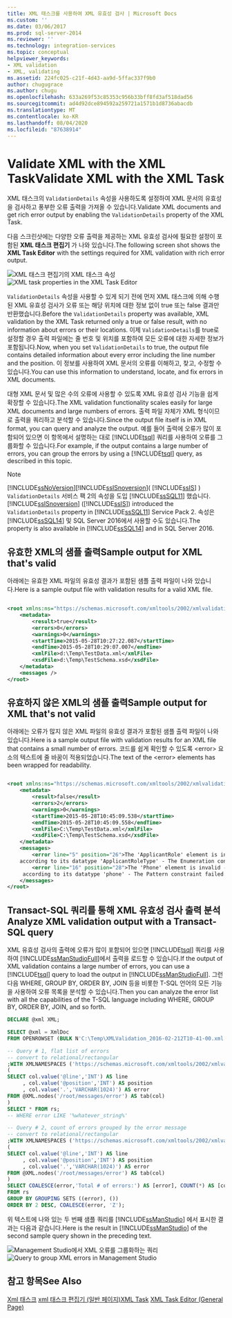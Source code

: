 ```yaml
---
title: XML 태스크를 사용하여 XML 유효성 검사 | Microsoft Docs
ms.custom: ''
ms.date: 03/06/2017
ms.prod: sql-server-2014
ms.reviewer: ''
ms.technology: integration-services
ms.topic: conceptual
helpviewer_keywords:
- XML validation
- XML, validating
ms.assetid: 224fc025-c21f-4d43-aa9d-5ffac337f9b0
author: chugugrace
ms.author: chugu
ms.openlocfilehash: 633a269f53c85353c956b33bff8fd3af518dad56
ms.sourcegitcommit: ad4d92dce894592a259721a1571b1d8736abacdb
ms.translationtype: MT
ms.contentlocale: ko-KR
ms.lasthandoff: 08/04/2020
ms.locfileid: "87638914"
---
```

# <a name="validate-xml-with-the-xml-task"></a><span data-ttu-id="50ddf-102">Validate XML with the XML Task</span><span class="sxs-lookup"><span data-stu-id="50ddf-102">Validate XML with the XML Task</span></span>
  <span data-ttu-id="50ddf-103">XML 태스크의 `ValidationDetails` 속성을 사용하도록 설정하여 XML 문서의 유효성을 검사하고 풍부한 오류 출력을 가져올 수 있습니다.</span><span class="sxs-lookup"><span data-stu-id="50ddf-103">Validate XML documents and get rich error output by enabling the `ValidationDetails` property of the XML Task.</span></span>

 <span data-ttu-id="50ddf-104">다음 스크린샷에는 다양한 오류 출력을 제공하는 XML 유효성 검사에 필요한 설정이 포함된 **XML 태스크 편집기** 가 나와 있습니다.</span><span class="sxs-lookup"><span data-stu-id="50ddf-104">The following screen shot shows the **XML Task Editor** with the settings required for XML validation with rich error output.</span></span>

 <span data-ttu-id="50ddf-105">![XML 태스크 편집기의 XML 태스크 속성](../media/xmltaskproperties.jpg "XML 태스크 편집기의 XML 태스크 속성")</span><span class="sxs-lookup"><span data-stu-id="50ddf-105">![XML task properties in the XML Task Editor](../media/xmltaskproperties.jpg "XML task properties in the XML Task Editor")</span></span>

 <span data-ttu-id="50ddf-106">`ValidationDetails` 속성을 사용할 수 있게 되기 전에 먼저 XML 태스크에 의해 수행된 XML 유효성 검사가 오류 또는 해당 위치에 대한 정보 없이 true 또는 false 결과만 반환했습니다.</span><span class="sxs-lookup"><span data-stu-id="50ddf-106">Before the `ValidationDetails` property was available, XML validation by the XML Task returned only a true or false result, with no information about errors or their locations.</span></span> <span data-ttu-id="50ddf-107">이제 `ValidationDetails`를 true로 설정할 경우 출력 파일에는 줄 번호 및 위치를 포함하여 모든 오류에 대한 자세한 정보가 포함됩니다.</span><span class="sxs-lookup"><span data-stu-id="50ddf-107">Now, when you set `ValidationDetails` to true, the output file contains detailed information about every error including the line number and the position.</span></span> <span data-ttu-id="50ddf-108">이 정보를 사용하여 XML 문서의 오류를 이해하고, 찾고, 수정할 수 있습니다.</span><span class="sxs-lookup"><span data-stu-id="50ddf-108">You can use this information to understand, locate, and fix errors in XML documents.</span></span>

 <span data-ttu-id="50ddf-109">대형 XML 문서 및 많은 수의 오류에 사용할 수 있도록 XML 유효성 검사 기능을 쉽게 확장할 수 있습니다.</span><span class="sxs-lookup"><span data-stu-id="50ddf-109">The XML validation functionality scales easily for large XML documents and large numbers of errors.</span></span> <span data-ttu-id="50ddf-110">출력 파일 자체가 XML 형식이므로 출력을 쿼리하고 분석할 수 있습니다.</span><span class="sxs-lookup"><span data-stu-id="50ddf-110">Since the output file itself is in XML format, you can query and analyze the output.</span></span> <span data-ttu-id="50ddf-111">예를 들어 출력에 오류가 많이 포함되어 있으면 이 항목에서 설명하는 대로 [!INCLUDE[tsql](../../../includes/tsql-md.md)] 쿼리를 사용하여 오류를 그룹화할 수 있습니다.</span><span class="sxs-lookup"><span data-stu-id="50ddf-111">For example, if the output contains a large number of errors, you can group the errors by using a [!INCLUDE[tsql](../../../includes/tsql-md.md)] query, as described in this topic.</span></span>

> [!NOTE]
>  [!INCLUDE[ssNoVersion](../../includes/ssnoversion-md.md)]<span data-ttu-id="50ddf-112">[!INCLUDE[ssISnoversion](../../includes/ssisnoversion-md.md)]( [!INCLUDE[ssIS](../../includes/ssis-md.md)] ) `ValidationDetails` 서비스 팩 2의 속성을 도입 [!INCLUDE[ssSQL11](../../includes/sssql11-md.md)] 했습니다.</span><span class="sxs-lookup"><span data-stu-id="50ddf-112">[!INCLUDE[ssISnoversion](../../includes/ssisnoversion-md.md)] ([!INCLUDE[ssIS](../../includes/ssis-md.md)]) introduced the `ValidationDetails` property in [!INCLUDE[ssSQL11](../../includes/sssql11-md.md)] Service Pack 2.</span></span> <span data-ttu-id="50ddf-113">속성은 [!INCLUDE[ssSQL14](../../includes/sssql14-md.md)] 및 SQL Server 2016에서 사용할 수도 있습니다.</span><span class="sxs-lookup"><span data-stu-id="50ddf-113">The property is also available in [!INCLUDE[ssSQL14](../../includes/sssql14-md.md)] and in SQL Server 2016.</span></span>

## <a name="sample-output-for-xml-thats-valid"></a><span data-ttu-id="50ddf-114">유효한 XML의 샘플 출력</span><span class="sxs-lookup"><span data-stu-id="50ddf-114">Sample output for XML that's valid</span></span>
 <span data-ttu-id="50ddf-115">아래에는 유효한 XML 파일의 유효성 결과가 포함된 샘플 출력 파일이 나와 있습니다.</span><span class="sxs-lookup"><span data-stu-id="50ddf-115">Here is a sample output file with validation results for a valid XML file.</span></span>

```xml

<root xmlns:ns="https://schemas.microsoft.com/xmltools/2002/xmlvalidation">
    <metadata>
        <result>true</result>
        <errors>0</errors>
        <warnings>0</warnings>
        <startTime>2015-05-28T10:27:22.087</startTime>
        <endTime>2015-05-28T10:29:07.007</endTime>
        <xmlFile>d:\Temp\TestData.xml</xmlFile>
        <xsdFile>d:\Temp\TestSchema.xsd</xsdFile>
    </metadata>
    <messages />
</root>
```

## <a name="sample-output-for-xml-thats-not-valid"></a><span data-ttu-id="50ddf-116">유효하지 않은 XML의 샘플 출력</span><span class="sxs-lookup"><span data-stu-id="50ddf-116">Sample output for XML that's not valid</span></span>
 <span data-ttu-id="50ddf-117">아래에는 오류가 많지 않은 XML 파일의 유효성 결과가 포함된 샘플 출력 파일이 나와 있습니다.</span><span class="sxs-lookup"><span data-stu-id="50ddf-117">Here is a sample output file with validation results for an XML file that contains a small number of errors.</span></span> <span data-ttu-id="50ddf-118">코드를 쉽게 확인할 수 있도록 \<error> 요소의 텍스트에 줄 바꿈이 적용되었습니다.</span><span class="sxs-lookup"><span data-stu-id="50ddf-118">The text of the \<error> elements has been wrapped for readability.</span></span>

```xml

<root xmlns:ns="https://schemas.microsoft.com/xmltools/2002/xmlvalidation">
    <metadata>
        <result>false</result>
        <errors>2</errors>
        <warnings>0</warnings>
        <startTime>2015-05-28T10:45:09.538</startTime>
        <endTime>2015-05-28T10:45:09.558</endTime>
        <xmlFile>C:\Temp\TestData.xml</xmlFile>
        <xsdFile>C:\Temp\TestSchema.xsd</xsdFile>
    </metadata>
    <messages>
        <error line="5" position="26">The 'ApplicantRole' element is invalid - The value 'wer3' is invalid
    according to its datatype 'ApplicantRoleType' - The Enumeration constraint failed.</error>
        <error line="16" position="28">The 'Phone' element is invalid - The value 'we3056666666' is invalid
     according to its datatype 'phone' - The Pattern constraint failed.</error>
    </messages>
</root>
```

## <a name="analyze-xml-validation-output-with-a-transact-sql-query"></a><span data-ttu-id="50ddf-119">Transact-SQL 쿼리를 통해 XML 유효성 검사 출력 분석</span><span class="sxs-lookup"><span data-stu-id="50ddf-119">Analyze XML validation output with a Transact-SQL query</span></span>
 <span data-ttu-id="50ddf-120">XML 유효성 검사의 출력에 오류가 많이 포함되어 있으면 [!INCLUDE[tsql](../../../includes/tsql-md.md)] 쿼리를 사용하여 [!INCLUDE[ssManStudioFull](../../includes/ssmanstudiofull-md.md)]에서 출력을 로드할 수 있습니다.</span><span class="sxs-lookup"><span data-stu-id="50ddf-120">If the output of XML validation contains a large number of errors, you can use a [!INCLUDE[tsql](../../../includes/tsql-md.md)] query to load the output in [!INCLUDE[ssManStudioFull](../../includes/ssmanstudiofull-md.md)].</span></span> <span data-ttu-id="50ddf-121">그런 다음 WHERE, GROUP BY, ORDER BY, JOIN 등을 비롯한 T-SQL 언어의 모든 기능을 사용하여 오류 목록을 분석할 수 있습니다.</span><span class="sxs-lookup"><span data-stu-id="50ddf-121">Then you can analyze the error list with all the capabilities of the T-SQL language including WHERE, GROUP BY, ORDER BY, JOIN, and so forth.</span></span>

```sql
DECLARE @xml XML;

SELECT @xml = XmlDoc   
FROM OPENROWSET (BULK N'C:\Temp\XMLValidation_2016-02-212T10-41-00.xml', SINGLE_BLOB) AS Tab(XmlDoc);

-- Query # 1, flat list of errors
-- convert to relational/rectangular
;WITH XMLNAMESPACES ('https://schemas.microsoft.com/xmltools/2002/xmlvalidation' AS ns), rs AS
(
SELECT col.value('@line','INT') AS line
     , col.value('@position','INT') AS position
     , col.value('.','VARCHAR(1024)') AS error
FROM @XML.nodes('/root/messages/error') AS tab(col)
)
SELECT * FROM rs;
-- WHERE error LIKE '%whatever_string%'

-- Query # 2, count of errors grouped by the error message
-- convert to relational/rectangular
;WITH XMLNAMESPACES ('https://schemas.microsoft.com/xmltools/2002/xmlvalidation' AS ns), rs AS
(
SELECT col.value('@line','INT') AS line
     , col.value('@position','INT') AS position
     , col.value('.','VARCHAR(1024)') AS error
FROM @XML.nodes('/root/messages/error') AS tab(col)
)
SELECT COALESCE(error,'Total # of errors:') AS [error], COUNT(*) AS [counter]
FROM rs
GROUP BY GROUPING SETS ((error), ())
ORDER BY 2 DESC, COALESCE(error, 'Z');

```

 <span data-ttu-id="50ddf-122">위 텍스트에 나와 있는 두 번째 샘플 쿼리를 [!INCLUDE[ssManStudio](../../includes/ssmanstudio-md.md)] 에서 표시한 결과는 다음과 같습니다.</span><span class="sxs-lookup"><span data-stu-id="50ddf-122">Here is the result in [!INCLUDE[ssManStudio](../../includes/ssmanstudio-md.md)] of the second sample query shown in the preceding text.</span></span>

 <span data-ttu-id="50ddf-123">![Management Studio에서 XML 오류를 그룹화하는 쿼리](../media/queryforxmlerrors.jpg "Management Studio에서 XML 오류를 그룹화하는 쿼리")</span><span class="sxs-lookup"><span data-stu-id="50ddf-123">![Query to group XML errors in Management Studio](../media/queryforxmlerrors.jpg "Query to group XML errors in Management Studio")</span></span>

## <a name="see-also"></a><span data-ttu-id="50ddf-124">참고 항목</span><span class="sxs-lookup"><span data-stu-id="50ddf-124">See Also</span></span>
 <span data-ttu-id="50ddf-125">[Xml 태스크](xml-task.md) [xml 태스크 편집기 &#40;일반 페이지&#41;](../xml-task-editor-general-page.md)</span><span class="sxs-lookup"><span data-stu-id="50ddf-125">[XML Task](xml-task.md) [XML Task Editor &#40;General Page&#41;](../xml-task-editor-general-page.md)</span></span>


